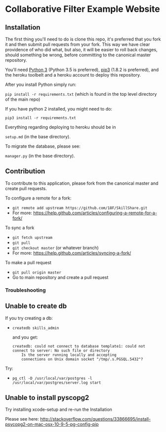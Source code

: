 # Collaborative Filter Example Website

## Installation

The first thing you'll need to do is clone this repo, it's preferred that you fork it and then submit pull requests from your fork.  This way we have clear providence of who did what, but also, it will be easier to roll back changes, should something be wrong, before committing to the canonical master repository.

You'll need [Python 3](https://www.python.org/downloads/) (Python 3.5 is preferred), [pip3](https://pip.pypa.io/en/stable/) (1.8.2 is preferred), and the heroku toolbelt and a heroku account to deploy this repository.

After you install Python simply run:

`pip install -r requirements.txt` (which is found in the top level directory of the main repo)

If you have python 2 installed, you might need to do:

`pip3 install -r requirements.txt`

Everything regarding deploying to heroku should be in 

`setup.md` (in the base directory).

To migrate the database, please see:

`manager.py` (in the base directory).

## Contribution

To contribute to this application, please fork from the canonical master and create pull requests.

To configure a remote for a fork:

* `git remote add upstream https://github.com/18F/SkillShare.git`
* For more: https://help.github.com/articles/configuring-a-remote-for-a-fork/

To sync a fork

* `git fetch upstream`
* `git pull`
* `git checkout master` (or whatever branch)
* For more: https://help.github.com/articles/syncing-a-fork/

To make a pull request

* `git pull origin master`
* Go to main repository and create a pull request

### Troubleshooting

## Unable to create db

If you try creating a db:
 * `createdb skills_admin`

    and you get:

    ```
    createdb: could not connect to database template1: could not connect to server: No such file or directory
        Is the server running locally and accepting
        connections on Unix domain socket "/tmp/.s.PGSQL.5432"?
    ```

Try: 
* `pg_ctl -D /usr/local/var/postgres -l /usr/local/var/postgres/server.log start`

## Unable to install pyscopg2 

Try installing xcode-setup and re-run the Installation

Please see here: http://stackoverflow.com/questions/33866695/install-psycopg2-on-mac-osx-10-9-5-pg-config-pip

